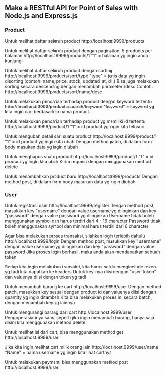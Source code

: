 ## Make a RESTful API for Point of Sales with Node.js and Express.js


### Product
Untuk melihat daftar seluruh product
http://localhost:9999/products

Untuk melihat daftar seluruh product dengan pagination, 5 products per halaman
http://localhost:9999/products/1
"1" = halaman yg ingin anda kunjungi

Untuk melihat daftar seluruh product dengan sorting
http://localhost:9999/products/sort/type
"type" = jenis data yg ingin disorting (contoh: name, price, stock, updated_at, dll.)
Bisa juga melakukan sorting secara descending dengan menambah parameter /desc
Contoh: http://localhost:9999/products/sort/name/desc

Untuk melakukan pencarian terhadap product dengan keyword tertentu
http://localhost:9999/products/search/keyword
"keyword" = keyword yg kita ingin cari berdasarkan nama product

Untuk melakukan pencarian terhadap product yg memiliki id tertentu
http://localhost:9999/product/1
"1" = id product yg ingin kita telusuri

Untuk mengubah detail dari suatu product
http://localhost:9999/product/1
"1" = id product yg ingin kita ubah
Dengan method patch, di dalam form body masukan data yg ingin diubah

Untuk menghapus suatu product
http://localhost:9999/product/1
"1" = id product yg ingin kita ubah
Kirim request dengan menggunakan method delete

Untuk menambahkan product baru
http://localhost:9999/products
Dengan method post, di dalam form body masukan data yg ingin diubah





### User
Untuk registrasi user
http://localhost:9999/register
Dengan method post, masukkan key "username" dengan value username yg diinginkan dan key "password" dengan value password yg diinginkan
Username tidak boleh menggunakan symbol dan harus terdiri dari 4 - 16 character
Password tidak boleh menggunakan symbol dan minimal harus terdiri dari 6 character

Agar bisa melakukan proses transaksi, silahkan login terlebih dahulu
http://localhost:9999/login
Dengan method post, masukkan key "username" dengan value username yg diinginkan dan key "password" dengan value password
Jika proses login berhasil, maka anda akan mendapatkan sebuah token

Setiap kita ingin melakukan transakti, kita harus selalu menginclude token yg tadi kita dapatkan ke headers
Untuk key-nya diisi dengan "user-token" dan valuenya diisi dengan token yg tadi

Untuk menambah barang ke cart
http://localhost:9999/user
Dengan method patch, masukkan key sesuai dengan product id dan valuenya diisi dengan quantity yg ingin ditambah
Kita bisa melakukan proses ini secara batch, dengan menambah key yg lainnya

Untuk mengurangi barang dari cart
http://localhost:9999/user
Pengoperasiannya sama seperti jika ingin menambah barang, hanya saja disini kita menggunakan method delete.

Untuk melihat isi dari cart, bisa menggunakan method get
http://localhost:9999/user

Jika kita ingin melihat cart milik orang lain
http://localhost:9999/user/name
"Name" = nama username yg ingin kita lihat cartnya

Untuk melakukan payment, bisa menggunakan method post
http://localhost:9999/user

